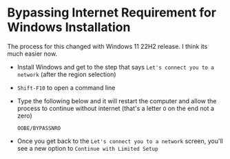 # Bypassing Internet Requirement for Windows Installation

The process for this changed with Windows 11 22H2 release. I think its much easier now.

- Install Windows and get to the step that says `Let's connect you to a network` (after the region selection)

- `Shift-F10` to open a command line

- Type the following below and it will restart the computer and allow the process to continue without internet (that's a letter `O` on the end not a zero)

  ```psh
  OOBE/BYPASSNRO
  ```

- Once you get back to the `Let's connect you to a network` screen, you'll see a new option to `Continue with Limited Setup`
